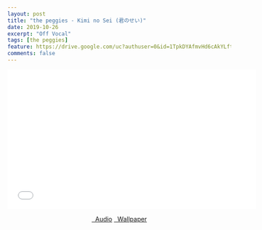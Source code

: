 ```yaml
---
layout: post
title: "the peggies - Kimi no Sei (君のせい)"
date: 2019-10-26
excerpt: "Off Vocal"
tags: [the peggies]
feature: https://drive.google.com/uc?authuser=0&id=1TpkDYAfmvHd6cAkYLftVhg-oJZmBpG_p&export=download
comments: false
---
```

<iframe width="560" height="315" src="//www.youtube.com/embed/hS3mwDDK2x4" frameborder="0"> </iframe>
<center>
<figure class="half">
<a href="https://drive.google.com/uc?authuser=0&id=1U3MyowHAk9l6uTijrX4vvRQ46EJ1Jjdt&export=download" class="btn" target="_blank" rel="noopener noreferrer"><i class="fa fa-caret-down"></i> &nbsp; Audio</a>
<a href="https://drive.google.com/uc?authuser=0&id=1TpkDYAfmvHd6cAkYLftVhg-oJZmBpG_p&export=download" class="btn" target="_blank" rel="noopener noreferrer"><i class="fa fa-caret-down"></i> &nbsp; Wallpaper</a>
</figure>
</center>
